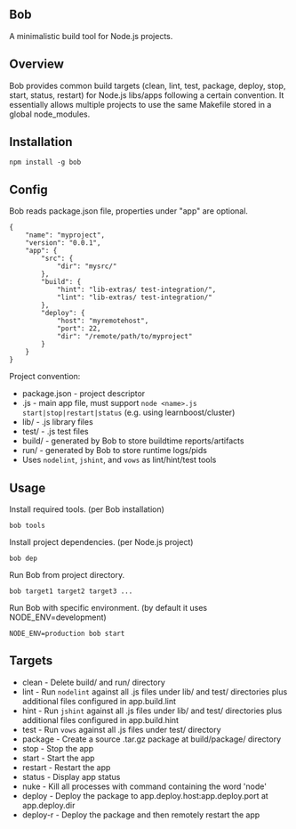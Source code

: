 Bob
---

A minimalistic build tool for Node.js projects.

Overview
--------

Bob provides common build targets (clean, lint, test, package, deploy, stop, start, status, restart) for Node.js libs/apps following a certain convention. It essentially allows multiple projects to use the same Makefile stored in a global node_modules.

Installation
------------

    npm install -g bob

Config
------

Bob reads package.json file, properties under "app" are optional.

    {
        "name": "myproject",
        "version": "0.0.1",
        "app": {
            "src": {
                "dir": "mysrc/"
            },
            "build": {
                "hint": "lib-extras/ test-integration/",
                "lint": "lib-extras/ test-integration/"
            },
            "deploy": {
                "host": "myremotehost",
                "port": 22,
                "dir": "/remote/path/to/myproject"
            }
        }
    }

Project convention:

* package.json - project descriptor
* <name>.js - main app file, must support `node <name>.js start|stop|restart|status` (e.g. using learnboost/cluster)
* lib/ - .js library files
* test/ - .js test files
* build/ - generated by Bob to store buildtime reports/artifacts
* run/ - generated by Bob to store runtime logs/pids
* Uses `nodelint`, `jshint`, and `vows` as lint/hint/test tools

Usage
-----

Install required tools. (per Bob installation)

    bob tools

Install project dependencies. (per Node.js project)

    bob dep
    
Run Bob from project directory.

    bob target1 target2 target3 ...

Run Bob with specific environment. (by default it uses NODE_ENV=development)

    NODE_ENV=production bob start
    
Targets
-------

* clean - Delete build/ and run/ directory
* lint - Run `nodelint` against all .js files under lib/ and test/ directories plus additional files configured in app.build.lint
* hint - Run `jshint` against all .js files under lib/ and test/ directories plus additional files configured in app.build.hint
* test - Run `vows` against all .js files under test/ directory
* package - Create a source .tar.gz package at build/package/ directory
* stop - Stop the app
* start - Start the app
* restart - Restart the app
* status - Display app status
* nuke - Kill all processes with command containing the word 'node'
* deploy - Deploy the package to app.deploy.host:app.deploy.port at app.deploy.dir
* deploy-r - Deploy the package and then remotely restart the app
